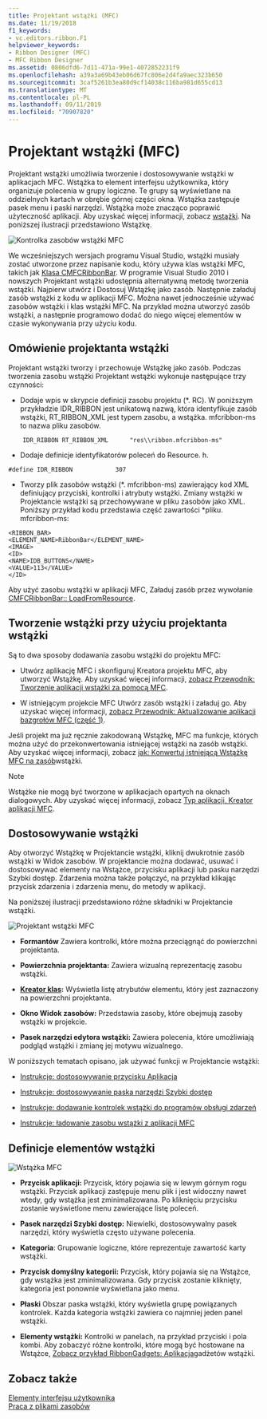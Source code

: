 ```yaml
---
title: Projektant wstążki (MFC)
ms.date: 11/19/2018
f1_keywords:
- vc.editors.ribbon.F1
helpviewer_keywords:
- Ribbon Designer (MFC)
- MFC Ribbon Designer
ms.assetid: 0806dfd6-7d11-471a-99e1-4072852231f9
ms.openlocfilehash: a39a3a69b43eb06d67fc806e2d4fa9aec323b650
ms.sourcegitcommit: 3caf5261b3ea80d9cf14038c116ba981d655cd13
ms.translationtype: MT
ms.contentlocale: pl-PL
ms.lasthandoff: 09/11/2019
ms.locfileid: "70907820"
---
```

# <a name="ribbon-designer-mfc"></a>Projektant wstążki (MFC)

Projektant wstążki umożliwia tworzenie i dostosowywanie wstążki w aplikacjach MFC. Wstążka to element interfejsu użytkownika, który organizuje polecenia w grupy logiczne. Te grupy są wyświetlane na oddzielnych kartach w obrębie górnej części okna. Wstążka zastępuje pasek menu i paski narzędzi. Wstążka może znacząco poprawić użyteczność aplikacji. Aby uzyskać więcej informacji, zobacz [wstążki](/windows/win32/uxguide/cmd-ribbons). Na poniższej ilustracji przedstawiono Wstążkę.

![Kontrolka zasobów wstążki MFC](../mfc/media/ribbon_no_callouts.png "Kontrolka zasobów wstążki MFC")

We wcześniejszych wersjach programu Visual Studio, wstążki musiały zostać utworzone przez napisanie kodu, który używa klas wstążki MFC, takich jak [Klasa CMFCRibbonBar](../mfc/reference/cmfcribbonbar-class.md). W programie Visual Studio 2010 i nowszych Projektant wstążki udostępnia alternatywną metodę tworzenia wstążki. Najpierw utwórz i Dostosuj Wstążkę jako zasób. Następnie załaduj zasób wstążki z kodu w aplikacji MFC. Można nawet jednocześnie używać zasobów wstążki i klas wstążki MFC. Na przykład można utworzyć zasób wstążki, a następnie programowo dodać do niego więcej elementów w czasie wykonywania przy użyciu kodu.

## <a name="understanding-the-ribbon-designer"></a>Omówienie projektanta wstążki

Projektant wstążki tworzy i przechowuje Wstążkę jako zasób. Podczas tworzenia zasobu wstążki Projektant wstążki wykonuje następujące trzy czynności:

- Dodaje wpis w skrypcie definicji zasobu projektu (*. RC). W poniższym przykładzie IDR_RIBBON jest unikatową nazwą, która identyfikuje zasób wstążki, RT_RIBBON_XML jest typem zasobu, a wstążka. mfcribbon-ms to nazwa pliku zasobów.

```
    IDR_RIBBON RT_RIBBON_XML      "res\\ribbon.mfcribbon-ms"
```

- Dodaje definicje identyfikatorów poleceń do Resource. h.

```
#define IDR_RIBBON            307
```

- Tworzy plik zasobów wstążki (*. mfcribbon-ms) zawierający kod XML definiujący przyciski, kontrolki i atrybuty wstążki. Zmiany wstążki w Projektancie wstążki są przechowywane w pliku zasobów jako XML. Poniższy przykład kodu przedstawia część zawartości \*pliku. mfcribbon-ms:

```
<RIBBON_BAR>
<ELEMENT_NAME>RibbonBar</ELEMENT_NAME>
<IMAGE>
<ID>
<NAME>IDB_BUTTONS</NAME>
<VALUE>113</VALUE>
</ID>
```

Aby użyć zasobu wstążki w aplikacji MFC, Załaduj zasób przez wywołanie [CMFCRibbonBar:: LoadFromResource](../mfc/reference/cmfcribbonbar-class.md#loadfromresource).

## <a name="creating-a-ribbon-by-using-the-ribbon-designer"></a>Tworzenie wstążki przy użyciu projektanta wstążki

Są to dwa sposoby dodawania zasobu wstążki do projektu MFC:

- Utwórz aplikację MFC i skonfiguruj Kreatora projektu MFC, aby utworzyć Wstążkę. Aby uzyskać więcej informacji, [zobacz Przewodnik: Tworzenie aplikacji wstążki za pomocą MFC](../mfc/walkthrough-creating-a-ribbon-application-by-using-mfc.md).

- W istniejącym projekcie MFC Utwórz zasób wstążki i załaduj go. Aby uzyskać więcej informacji, [zobacz Przewodnik: Aktualizowanie aplikacji bazgrołów MFC (część 1)](../mfc/walkthrough-updating-the-mfc-scribble-application-part-1.md).

Jeśli projekt ma już ręcznie zakodowaną Wstążkę, MFC ma funkcje, których można użyć do przekonwertowania istniejącej wstążki na zasób wstążki. Aby uzyskać więcej informacji, zobacz [jak: Konwertuj istniejącą Wstążkę MFC na zasób](../mfc/how-to-convert-an-existing-mfc-ribbon-to-a-ribbon-resource.md)wstążki.

> [!NOTE]
>  Wstążke nie mogą być tworzone w aplikacjach opartych na oknach dialogowych. Aby uzyskać więcej informacji, zobacz [Typ aplikacji, Kreator aplikacji MFC](../mfc/reference/application-type-mfc-application-wizard.md).

## <a name="customizing-ribbons"></a>Dostosowywanie wstążki

Aby otworzyć Wstążkę w Projektancie wstążki, kliknij dwukrotnie zasób wstążki w Widok zasobów. W projektancie można dodawać, usuwać i dostosowywać elementy na Wstążce, przycisku aplikacji lub pasku narzędzi Szybki dostęp. Zdarzenia można także połączyć, na przykład klikając przycisk zdarzenia i zdarzenia menu, do metody w aplikacji.

Na poniższej ilustracji przedstawiono różne składniki w Projektancie wstążki.

![Projektant wstążki MFC](../mfc/media/ribbon_designer.png "Projektant wstążki MFC")

- **Formantów** Zawiera kontrolki, które można przeciągnąć do powierzchni projektanta.

- **Powierzchnia projektanta:** Zawiera wizualną reprezentację zasobu wstążki.

- **[Kreator klas](reference/mfc-class-wizard.md):** Wyświetla listę atrybutów elementu, który jest zaznaczony na powierzchni projektanta.

- **Okno Widok zasobów:** Przedstawia zasoby, które obejmują zasoby wstążki w projekcie.

- **Pasek narzędzi edytora wstążki:** Zawiera polecenia, które umożliwiają podgląd wstążki i zmianę jej motywu wizualnego.

W poniższych tematach opisano, jak używać funkcji w Projektancie wstążki:

- [Instrukcje: dostosowywanie przycisku Aplikacja](../mfc/how-to-customize-the-application-button.md)

- [Instrukcje: dostosowywanie paska narzędzi Szybki dostęp](../mfc/how-to-customize-the-quick-access-toolbar.md)

- [Instrukcje: dodawanie kontrolek wstążki do programów obsługi zdarzeń](../mfc/how-to-add-ribbon-controls-and-event-handlers.md)

- [Instrukcje: ładowanie zasobu wstążki z aplikacji MFC](../mfc/how-to-load-a-ribbon-resource-from-an-mfc-application.md)

## <a name="definitions-of-ribbon-elements"></a>Definicje elementów wstążki

![Wstążka MFC](../mfc/media/ribbon.png "Wstążka MFC")

- **Przycisk aplikacji:** Przycisk, który pojawia się w lewym górnym rogu wstążki. Przycisk aplikacji zastępuje menu plik i jest widoczny nawet wtedy, gdy wstążka jest zminimalizowana. Po kliknięciu przycisku zostanie wyświetlone menu zawierające listę poleceń.

- **Pasek narzędzi Szybki dostęp:** Niewielki, dostosowywalny pasek narzędzi, który wyświetla często używane polecenia.

- **Kategoria**: Grupowanie logiczne, które reprezentuje zawartość karty wstążki.

- **Przycisk domyślny kategorii:** Przycisk, który pojawia się na Wstążce, gdy wstążka jest zminimalizowana. Gdy przycisk zostanie kliknięty, kategoria jest ponownie wyświetlana jako menu.

- **Płaski** Obszar paska wstążki, który wyświetla grupę powiązanych kontrolek. Każda kategoria wstążki zawiera co najmniej jeden panel wstążki.

- **Elementy wstążki:** Kontrolki w panelach, na przykład przyciski i pola kombi. Aby zobaczyć różne kontrolki, które mogą być hostowane na Wstążce, [Zobacz przykład RibbonGadgets: Aplikacja](../overview/visual-cpp-samples.md)gadżetów wstążki.

## <a name="see-also"></a>Zobacz także

[Elementy interfejsu użytkownika](../mfc/user-interface-elements-mfc.md)<br/>
[Praca z plikami zasobów](../windows/working-with-resource-files.md)
